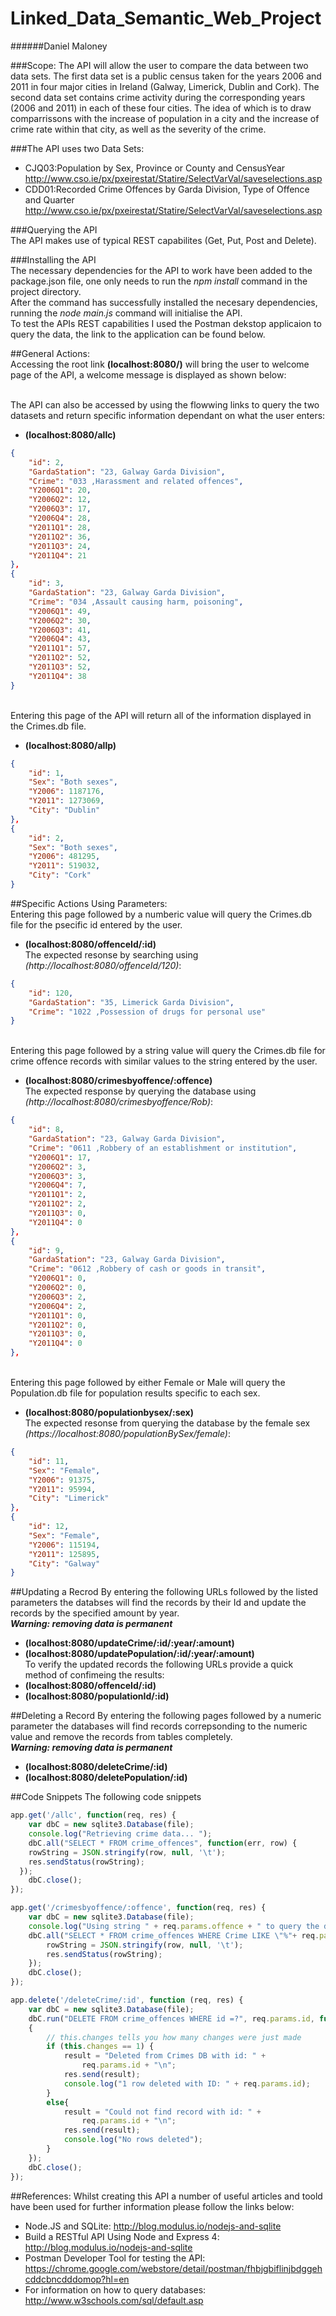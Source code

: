 # Linked_Data_Semantic_Web_Project

######Daniel Maloney

###Scope:
The API will allow the user to compare the data between two data sets. 
The first data set is a public census taken for the years 2006 and 2011 in four major cities 
in Ireland (Galway, Limerick, Dublin and Cork). The second data set contains crime activity during
the corresponding years (2006 and 2011) in each of these four cities. The idea of which is to
draw comparrissons with the increase of population in a city and the increase of crime rate within that city, 
as well as the severity of the crime.

###The API uses two Data Sets:
- CJQ03:Population by Sex, Province or County and CensusYear
http://www.cso.ie/px/pxeirestat/Statire/SelectVarVal/saveselections.asp
- CDD01:Recorded Crime Offences by Garda Division, Type of Offence and Quarter
http://www.cso.ie/px/pxeirestat/Statire/SelectVarVal/saveselections.asp

###Querying the API
</br>The API makes use of typical REST capabilites (Get, Put, Post and Delete).

###Installing the API
</br>The necessary dependencies for the API to work have been added to the package.json file, one only needs to run the _npm install_ command in the project directory. 
</br>After the command has successfully installed the necesary dependencies, running the _node main.js_ command will initialise the API.
</br>To test the APIs REST capabilities I used the Postman dekstop applicaion to query the data, the link to the application can be found below.

##General Actions:
</br>Accessing the root link **(localhost:8080/)** will bring the user to welcome page of the API, a welcome message is displayed as shown below:

</br>The API can also be accessed by using the flowwing links to query the two datasets and return specific information dependant on what the user enters:
- **(localhost:8080/allc)**
```json
{
	"id": 2,
	"GardaStation": "23, Galway Garda Division",
	"Crime": "033 ,Harassment and related offences",
	"Y2006Q1": 20,
	"Y2006Q2": 12,
	"Y2006Q3": 17,
	"Y2006Q4": 28,
	"Y2011Q1": 28,
	"Y2011Q2": 36,
	"Y2011Q3": 24,
	"Y2011Q4": 21
},
{
	"id": 3,
	"GardaStation": "23, Galway Garda Division",
	"Crime": "034 ,Assault causing harm, poisoning",
	"Y2006Q1": 49,
	"Y2006Q2": 30,
	"Y2006Q3": 41,
	"Y2006Q4": 43,
	"Y2011Q1": 57,
	"Y2011Q2": 52,
	"Y2011Q3": 52,
	"Y2011Q4": 38
}
```
</br>Entering this page of the API will return all of the information displayed in the Crimes.db file.</br>
- **(localhost:8080/allp)**
```json
{
	"id": 1,
	"Sex": "Both sexes",
	"Y2006": 1187176,
	"Y2011": 1273069,
	"City": "Dublin"
},	
{
    "id": 2,
	"Sex": "Both sexes",
	"Y2006": 481295,
	"Y2011": 519032,
	"City": "Cork"
}
```
##Specific Actions Using Parameters:
</br>Entering this page followed by a numberic value will query the Crimes.db file for the psecific id entered by the user.
- **(localhost:8080/offenceId/:id)**
</br>The expected resonse by searching using _(http://localhost:8080/offenceId/120)_:
```json
{
	"id": 120,
	"GardaStation": "35, Limerick Garda Division",
	"Crime": "1022 ,Possession of drugs for personal use"
}
```
</br>Entering this page followed by a string value will query the Crimes.db file for crime offence records with similar values to the string entered by the user.
- **(localhost:8080/crimesbyoffence/:offence)**
</br>The expected response by querying the database using _(http://localhost:8080/crimesbyoffence/Rob)_:
```json
{
	"id": 8,
	"GardaStation": "23, Galway Garda Division",
	"Crime": "0611 ,Robbery of an establishment or institution",
	"Y2006Q1": 17,
	"Y2006Q2": 3,
	"Y2006Q3": 3,
	"Y2006Q4": 7,
	"Y2011Q1": 2,
	"Y2011Q2": 2,
	"Y2011Q3": 0,
	"Y2011Q4": 0
},
{
	"id": 9,
	"GardaStation": "23, Galway Garda Division",
	"Crime": "0612 ,Robbery of cash or goods in transit",
	"Y2006Q1": 0,
	"Y2006Q2": 0,
	"Y2006Q3": 2,
	"Y2006Q4": 2,
	"Y2011Q1": 0,
	"Y2011Q2": 0,
	"Y2011Q3": 0,
	"Y2011Q4": 0
},
```
</br>Entering this page followed by either Female or Male will query the Population.db file for population results specific to each sex.
- **(localhost:8080/populationbysex/:sex)**
</br>The expected resonse from querying the database by the female sex _(https://localhost:8080/populationBySex/female)_:
```json
{
	"id": 11,
	"Sex": "Female",
	"Y2006": 91375,
	"Y2011": 95994,
	"City": "Limerick"
},
{
	"id": 12,
	"Sex": "Female",
	"Y2006": 115194,
	"Y2011": 125895,
	"City": "Galway"
}
```
##Updating a Recrod
By entering the following URLs followed by the listed parameters the databses will find the records by their Id and update the records by the specified amount by year.
</br>**_Warning: removing data is permanent_**
- **(localhost:8080/updateCrime/:id/:year/:amount)**
- **(localhost:8080/updatePopulation/:id/:year/:amount)**
</br>To verify the updated records the following URLs provide a quick method of confimeing the results:
- **(localhost:8080/offenceId/:id)**
- **(localhost:8080/populationId/:id)**

##Deleting a Record
By entering the following pages followed by a numeric parameter the databases will find records correpsonding to the numeric value and remove the records from tables completely.
</br>**_Warning: removing data is permanent_**
- **(localhost:8080/deleteCrime/:id)**
- **(localhost:8080/deletePopulation/:id)**

##Code Snippets
The following code snippets 
```javascript
app.get('/allc', function(req, res) {
    var dbC = new sqlite3.Database(file);
    console.log("Retrieving crime data... ");
    dbC.all("SELECT * FROM crime_offences", function(err, row) {
    rowString = JSON.stringify(row, null, '\t');
    res.sendStatus(rowString);
  });
    dbC.close();
});
```
```javascript
app.get('/crimesbyoffence/:offence', function(req, res) {
    var dbC = new sqlite3.Database(file);
    console.log("Using string " + req.params.offence + " to query the database");
    dbC.all("SELECT * FROM crime_offences WHERE Crime LIKE \"%"+ req.params.offence + "%\"", function(err, row) { 
        rowString = JSON.stringify(row, null, '\t');
        res.sendStatus(rowString);
    });
    dbC.close();
});
```
```javascript
app.delete('/deleteCrime/:id', function (req, res) {
    var dbC = new sqlite3.Database(file);
    dbC.run("DELETE FROM crime_offences WHERE id =?", req.params.id, function(err, row)
    {
        // this.changes tells you how many changes were just made
        if (this.changes == 1) {
            result = "Deleted from Crimes DB with id: " +
                req.params.id + "\n";
            res.send(result);
            console.log("1 row deleted with ID: " + req.params.id);
        }
        else{
            result = "Could not find record with id: " +
                req.params.id + "\n";
            res.send(result);
            console.log("No rows deleted");
        }
    });
    dbC.close();
});
```

##References:
Whilst creating this API a number of useful articles and toold have been used for further information please follow the links below:
- Node.JS and SQLite: <http://blog.modulus.io/nodejs-and-sqlite>
- Build a RESTful API Using Node and Express 4: <http://blog.modulus.io/nodejs-and-sqlite>
- Postman Developer Tool for testing the API: <https://chrome.google.com/webstore/detail/postman/fhbjgbiflinjbdggehcddcbncdddomop?hl=en>
- For information on how to query databases: <http://www.w3schools.com/sql/default.asp> 


